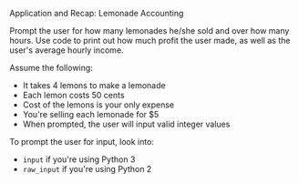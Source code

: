Application and Recap: Lemonade Accounting

Prompt the user for how many lemonades he/she sold and over how many hours. Use code to print out how much profit the user made, as well as the user's average hourly income.

Assume the following:
- It takes 4 lemons to make a lemonade
- Each lemon costs 50 cents
- Cost of the lemons is your only expense
- You're selling each lemonade for $5
- When prompted, the user will input valid integer values

To prompt the user for input, look into:
- `input` if you're using Python 3
- `raw_input` if you're using Python 2
